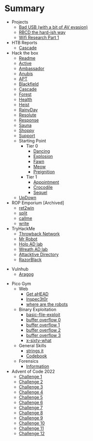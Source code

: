 # Summary

* Projects
	* [Bad USB (with a bit of AV evasion)](06%20-%20Random%20Shit/A%20quest%20to%20make%20a%20good%20bad%20usb.md)
	* [RBCD the hard-ish way](06%20-%20Random%20Shit/RBCD%20-%20Without%20PowerView.md)
	* [Wifi Research Part 1](06%20-%20Random%20Shit/Learning%20Wifi%20Attacks.md)
* HTB Reports
	* [Cascade](02%20-%20Hack%20The%20Box/Cascade/Cascade%20Report.md)
* Hack the box
	* [Readme](02%20-%20Hack%20The%20Box/Readme.md)
	* [Active](02%20-%20Hack%20The%20Box/Active/Active.md)
	* [Ambassador](02%20-%20Hack%20The%20Box/Ambassador/Ambassador.md)
	* [Anubis](02%20-%20Hack%20The%20Box/Anubis/Anubis.md)
	* [APT](02%20-%20Hack%20The%20Box/APT/APT.md)
	* [Blackfield](02%20-%20Hack%20The%20Box/Blackfield/Blackfield.md)
	* [Cascade](02%20-%20Hack%20The%20Box/Cascade/Cascade.md)
	* [Forest](02%20-%20Hack%20The%20Box/Forest/Forest.md)
	* [Health](02%20-%20Hack%20The%20Box/Health/Health.md)
	* [Heist](02%20-%20Hack%20The%20Box/Heist/Heist.md)
	* [RainyDay](02%20-%20Hack%20The%20Box/RainyDay/RainyDay.md)
	* [Resolute](02%20-%20Hack%20The%20Box/Resolute/Resolute.md)
	* [Response](02%20-%20Hack%20The%20Box/Response/Response.md)
	* [Sauna](02%20-%20Hack%20The%20Box/Sauna/Sauna.md)
	* [Shoppy](02%20-%20Hack%20The%20Box/Shoppy/Shoppy.md)
	* [Support](02%20-%20Hack%20The%20Box/Support/Support.md)
	* Starting Point
		* Tier 0
			* [Dancing](02%20-%20Hack%20The%20Box/Starting%20Point/Tier%200/Dancing.md)
			* [Explosion](02%20-%20Hack%20The%20Box/Starting%20Point/Tier%200/Explosion.md)
			* [Fawn](02%20-%20Hack%20The%20Box/Starting%20Point/Tier%200/Fawn.md)
			* [Meow](02%20-%20Hack%20The%20Box/Starting%20Point/Tier%200/Meow.md)
			* [Preignition](02%20-%20Hack%20The%20Box/Starting%20Point/Tier%200/Preignition.md)
		* Tier 1
			* [Appointment](02%20-%20Hack%20The%20Box/Starting%20Point/Tier%201/Appointment.md)
			* [Crocodile](02%20-%20Hack%20The%20Box/Starting%20Point/Tier%201/Crocodile.md)
			* [Sequel](02%20-%20Hack%20The%20Box/Starting%20Point/Tier%201/Sequel.md)
	* [UpDown](02%20-%20Hack%20The%20Box/UpDown/UpDown.md)
* ROP Emporium \[Archived\]
	* [ret2win](05%20-%20ROP%20Emporium%20old/01%20-%20ret2win.md)
	* [split](05%20-%20ROP%20Emporium/02%20-%20split.md)
	* [callme](05%20-%20ROP%20Emporium%20old/03%20-%20callme.md)
	* [write](05%20-%20ROP%20Emporium%20old/04%20-%20write.md)
* TryHackMe
	* [Throwback Network](03%20-%20Try%20Hack%20Me/Throwback/Notes.md)
	* [Mr Robot](03%20-%20Try%20Hack%20Me/Mr%20Robot%20CTF/Mr%20Robot.md)
	* [Holo AD lab](03%20-%20Try%20Hack%20Me/AD%20LABS%20With%20Pentest%20Reports/Holo/Holo%20Notes%20Live.md)
	* [Wreath AD lab](03%20-%20Try%20Hack%20Me/AD%20LABS%20With%20Pentest%20Reports/Wreath/Notes.md)
	* [Attacktive Directory](03%20-%20Try%20Hack%20Me/Attacktive%20Directory/Attacktive%20Directory.md)
	* [RazorBlack](03%20-%20Try%20Hack%20Me/RazorBlack/RazorBlack.md)
- Vulnhub
	- [Aragog](04%20-%20Vulnhub/Aragog/Aragog.md)
* Pico Gym
	* Web
		* [Get aHEAD](01%20-%20PicoGym/01%20-%20Web%20Challenges/GET%20aHEAD.md)
		* [Inspec3t0r](01%20-%20PicoGym/01%20-%20Web%20Challenges/Insp3ct0r.md)
		* [where are the robots](01%20-%20PicoGym/01%20-%20Web%20Challenges/where%20are%20the%20robots.md)
	* Binary Exploitation
		* [basic-file-exploit](01%20-%20PicoGym/02%20-%20Binary%20Exploitation/basic-file-exploit.md)
		* [buffer overflow 0](01%20-%20PicoGym/02%20-%20Binary%20Exploitation/buffer%20overflow%200.md)
		* [buffer overflow 1](01%20-%20PicoGym/02%20-%20Binary%20Exploitation/buffer%20overflow%201.md)
		* [buffer overflow 2](01%20-%20PicoGym/02%20-%20Binary%20Exploitation/buffer%20overflow%202.md)
		* [buffer overflow 3](01%20-%20PicoGym/02%20-%20Binary%20Exploitation/buffer%20overflow%203.md)
		* [x-sixty-what](01%20-%20PicoGym/02%20-%20Binary%20Exploitation/x-sixty-what.md)
	* General Skills
		* [strings it](01%20-%20PicoGym/03%20-%20General%20Skills/strings%20it.md)
		* [Codebook](01%20-%20PicoGym/03%20-%20General%20Skills/Codebook.md)
	* Forensics
		* [Information](01%20-%20PicoGym/04%20-%20Forensics/Information.md)
* Advent of Code 2022
	* [Challenge 1](adventofcode2022/chall1.md)
	* [Challenge 2](adventofcode2022/chall2.md)
	* [Challenge 3](adventofcode2022/chall3.md)
	* [Challenge 4](adventofcode2022/chall4.md)
	* [Challenge 5](adventofcode2022/chall5.md)
	* [Challenge 6](adventofcode2022/chall6.md)
	* [Challenge 7](adventofcode2022/chall7.md)
	* [Challenge 8](adventofcode2022/chall8.md)
	* [Challenge 9](adventofcode2022/chall9.md)
	* [Challenge 10](adventofcode2022/chall10.md)
	* [Challenge 11](adventofcode2022/chall11.md)
	* [Challenge 12](adventofcode2022/chall12.md)

